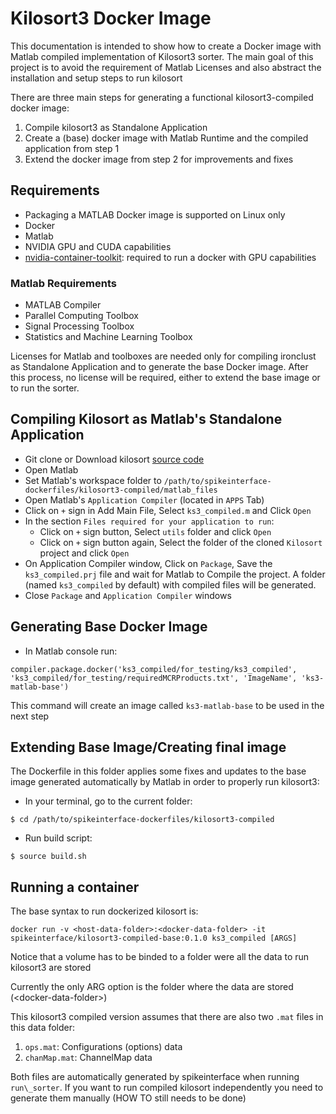 # Kilosort3 Docker Image

This documentation is intended to show how to create a Docker image with Matlab compiled implementation of Kilosort3 sorter. The main goal of this project is to avoid the requirement of Matlab Licenses and also abstract the installation and setup steps to run kilosort

There are three main steps for generating a functional kilosort3-compiled docker image:

1. Compile kilosort3 as Standalone Application
2. Create a (base) docker image with Matlab Runtime and the compiled application from step 1
3. Extend the docker image from step 2 for improvements and fixes

## Requirements
- Packaging a MATLAB Docker image is supported on Linux only
- Docker
- Matlab
- NVIDIA GPU and CUDA capabilities
- [nvidia-container-toolkit](https://docs.nvidia.com/datacenter/cloud-native/container-toolkit/install-guide.html#setting-up-nvidia-container-toolkit): required to run a docker with GPU capabilities

### Matlab Requirements
- MATLAB Compiler
- Parallel Computing Toolbox
- Signal Processing Toolbox
- Statistics and Machine Learning Toolbox

Licenses for Matlab and toolboxes are needed only for compiling ironclust as Standalone Application and to generate the base Docker image. After this process, no license will be required, either to extend the base image or to run the sorter.

## Compiling Kilosort as Matlab's Standalone Application
- Git clone or Download kilosort [source code](https://github.com/MouseLand/Kilosort)
- Open Matlab
- Set Matlab's workspace folder to `/path/to/spikeinterface-dockerfiles/kilosort3-compiled/matlab_files`
- Open Matlab's `Application Compiler` (located in `APPS` Tab)
- Click on `+` sign in Add Main File, Select `ks3_compiled.m` and Click `Open`
- In the section `Files required for your application to run`:
	- Click on `+` sign button, Select `utils` folder and click `Open`
	- Click on `+` sign button again, Select the folder of the cloned `Kilosort` project and click `Open`
- On Application Compiler window, Click on `Package`, Save the `ks3_compiled.prj` file and wait for Matlab to Compile the project. A folder (named `ks3_compiled` by default) with compiled files will be generated.
- Close `Package` and `Application Compiler` windows

## Generating Base Docker Image
- In Matlab console run:
```
compiler.package.docker('ks3_compiled/for_testing/ks3_compiled', 'ks3_compiled/for_testing/requiredMCRProducts.txt', 'ImageName', 'ks3-matlab-base')
```

This command will create an image called `ks3-matlab-base` to be used in the next step

## Extending Base Image/Creating final image
The Dockerfile in this folder applies some fixes and updates to the base image generated automatically by Matlab in order to properly run kilosort3:

- In your terminal, go to the current folder:
```
$ cd /path/to/spikeinterface-dockerfiles/kilosort3-compiled
```

- Run build script:
```
$ source build.sh
```


## Running a container

The base syntax to run dockerized kilosort is:

```
docker run -v <host-data-folder>:<docker-data-folder> -it spikeinterface/kilosort3-compiled-base:0.1.0 ks3_compiled [ARGS]
```

Notice that a volume has to be binded to a folder were all the data to run kilosort3 are stored

Currently the only ARG option is the folder where the data are stored (\<docker-data-folder\>)

This kilosort3 compiled version assumes that there are also two `.mat` files in this data folder:
1. `ops.mat`: Configurations (options) data
2. `chanMap.mat`: ChannelMap data

Both files are automatically generated by spikeinterface when running `run\_sorter`. If you want to run compiled kilosort independently you need to generate them manually (HOW TO still needs to be done)

